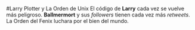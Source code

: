 #Larry Plotter y La Orden de Unix
El código de **Larry** cada vez se vuelve más peligroso.
**Ballmermort** y sus *followers* tienen cada vez más *retweets*.
La Orden del Fenix luchara por el bien del mundo.